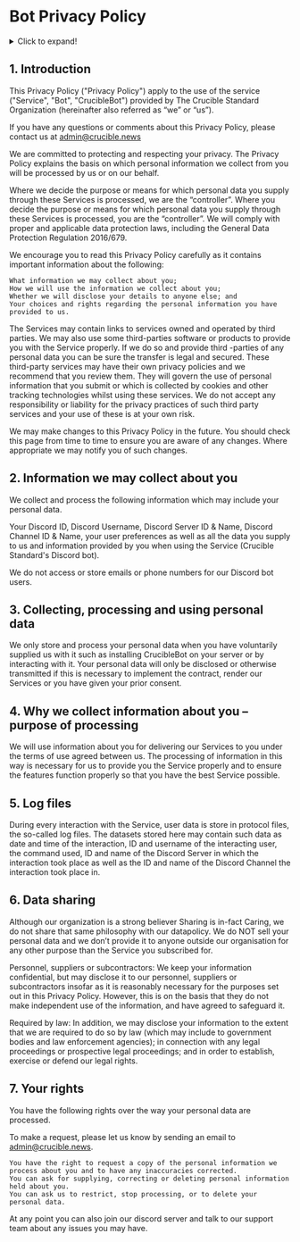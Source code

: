 # Bot Privacy Policy

<details>
 <summary>Click to expand!</summary>
 <h2>Table of Contents</h2>
    
  <ol>
    <li><a href="#introduction">Introduction</a></li>
    <li><a href="#information">Information we may collect about you</a></li>
    <li><a href="#collecting">Collecting, processing and using personal data</a></li>
    <li><a href="#processing">Why we collect information about you – purpose of processing</a></li>
    <li><a href="#logs">Log files</a></li>
    <li><a href="#sharing">Data sharing</a></li>
  </ol>
</details>

<h2 id="Introduction">1. Introduction</h2>

This Privacy Policy ("Privacy Policy") apply to the use of the service ("Service", "Bot", "CrucibleBot") provided by The Crucible Standard Organization (hereinafter also referred as “we” or “us”).

If you have any questions or comments about this Privacy Policy, please contact us at [admin@crucible.news](mailto:admin@crucible.news)

We are committed to protecting and respecting your privacy. The Privacy Policy explains the basis on which personal information we collect from you will be processed by us or on our behalf.

Where we decide the purpose or means for which personal data you supply through these Services is processed, we are the “controller”. Where you decide the purpose or means for which personal data you supply through these Services is processed, you are the “controller”. We will comply with proper and applicable data protection laws, including the General Data Protection Regulation 2016/679. 

We encourage you to read this Privacy Policy carefully as it contains important information about the following:

    What information we may collect about you;
    How we will use the information we collect about you;
    Whether we will disclose your details to anyone else; and
    Your choices and rights regarding the personal information you have provided to us.

The Services may contain links to services owned and operated by third parties. We may also use some third-parties software or products to provide you with the Service properly. If we do so and provide third -parties of any personal data you can be sure the transfer is legal and secured. These third-party services may have their own privacy policies and we recommend that you review them. They will govern the use of personal information that you submit or which is collected by cookies and other tracking technologies whilst using these services. We do not accept any responsibility or liability for the privacy practices of such third party services and your use of these is at your own risk.

We may make changes to this Privacy Policy in the future. You should check this page from time to time to ensure you are aware of any changes. Where appropriate we may notify you of such changes.

<h2 id="information">2. Information we may collect about you</h2>

We collect and process the following information which may include your personal data.

Your Discord ID, Discord Username, Discord Server ID & Name, Discord Channel ID & Name, your user preferences as well as all the data you supply to us and information provided by you when using the Service (Crucible Standard's Discord bot).

We do not access or store emails or phone numbers for our Discord bot users.

<h2 id="collecting">3. Collecting, processing and using personal data</h2>

We only store and process your personal data when you have voluntarily supplied us with it such as installing CrucibleBot on your server or by interacting with it. Your personal data will only be disclosed or otherwise transmitted if this is necessary to implement the contract, render our Services or you have given your prior consent.

<h2 id="processing">4. Why we collect information about you – purpose of processing</h2>

We will use information about you for delivering our Services to you under the terms of use agreed between us. The processing of information in this way is necessary for us to provide you the Service properly and to ensure the features function properly so that you have the best Service possible.

<h2 id="logs">5. Log files</h2>

During every interaction with the Service, user data is store in protocol files, the so-called log files. The datasets stored here may contain such data as date and time of the interaction, ID and username of the interacting user, the command used, ID and name of the Discord Server in which the interaction took place as well as the ID and name of the Discord Channel the interaction took place in.

<h2 id="sharing">6. Data sharing</h2>

Although our organization is a strong believer Sharing is in-fact Caring, we do not share that same philosophy with our datapolicy. We do NOT sell your personal data and we don’t provide it to anyone outside our organisation for any other purpose than the Service you subscribed for.

Personnel, suppliers or subcontractors: We keep your information confidential, but may disclose it to our personnel, suppliers or subcontractors insofar as it is reasonably necessary for the purposes set out in this Privacy Policy. However, this is on the basis that they do not make independent use of the information, and have agreed to safeguard it.

Required by law: In addition, we may disclose your information to the extent that we are required to do so by law (which may include to government bodies and law enforcement agencies); in connection with any legal proceedings or prospective legal proceedings; and in order to establish, exercise or defend our legal rights.

<h2 id="rights">7. Your rights</h2>

You have the following rights over the way your personal data are processed.

To make a request, please let us know by sending an email to [admin@crucible.news](mailto:admin@crucible.news).

    You have the right to request a copy of the personal information we process about you and to have any inaccuracies corrected.
    You can ask for supplying, correcting or deleting personal information held about you.
    You can ask us to restrict, stop processing, or to delete your personal data.
    
    
At any point you can also join our discord server and talk to our support team about any issues you may have. 



